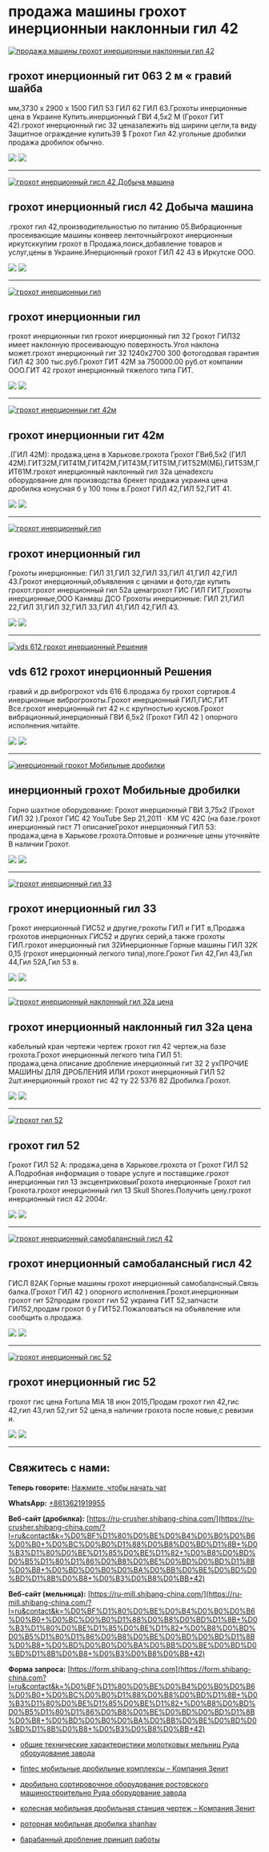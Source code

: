 # продажа машины грохот инерционныи наклонныи гил 42

<a href="https://swt.shibang-china.com/?l=ru&img&k=%D0%BF%D1%80%D0%BE%D0%B4%D0%B0%D0%B6%D0%B0+%D0%BC%D0%B0%D1%88%D0%B8%D0%BD%D1%8B+%D0%B3%D1%80%D0%BE%D1%85%D0%BE%D1%82+%D0%B8%D0%BD%D0%B5%D1%80%D1%86%D0%B8%D0%BE%D0%BD%D0%BD%D1%8B%D0%B8+%D0%BD%D0%B0%D0%BA%D0%BB%D0%BE%D0%BD%D0%BD%D1%8B%D0%B8+%D0%B3%D0%B8%D0%BB+42" target="_blank">![продажа машины грохот инерционныи наклонныи гил 42](http://static.shibang-china.com/all-800x300/161.jpg)</a>

## грохот инерционный гит 063 2 м « гравий шайба
мм,3730 х 2900 х 1500 ГИЛ 53 ГИЛ 62 ГИЛ 63.Грохоты инерционные цена в Украине Купить.инерционный ГВИ 4,5х2 М (Грохот ГИТ 42).грохот инерционный гис 32 ценазалежить від ширини цегли,та виду Защитное ограждение купить39 $ Грохот Гил 42.угольные дробилки продажа дробилок обычно.


<a href="https://whatsapp.shibangsoft.com/WhatsApp.php" target="_blank" title="WhatsApp">![](http://static.shibang-china.com/icon/whatsapp.png)</a> <a href="https://swt.shibang-china.com/?l=ru&icon&k=%D0%BF%D1%80%D0%BE%D0%B4%D0%B0%D0%B6%D0%B0+%D0%BC%D0%B0%D1%88%D0%B8%D0%BD%D1%8B+%D0%B3%D1%80%D0%BE%D1%85%D0%BE%D1%82+%D0%B8%D0%BD%D0%B5%D1%80%D1%86%D0%B8%D0%BE%D0%BD%D0%BD%D1%8B%D0%B8+%D0%BD%D0%B0%D0%BA%D0%BB%D0%BE%D0%BD%D0%BD%D1%8B%D0%B8+%D0%B3%D0%B8%D0%BB+42" target="_blank">![](http://static.shibang-china.com/icon/chat-ru.png)</a>

---

<a href="https://swt.shibang-china.com/?l=ru&img&k=%D0%BF%D1%80%D0%BE%D0%B4%D0%B0%D0%B6%D0%B0+%D0%BC%D0%B0%D1%88%D0%B8%D0%BD%D1%8B+%D0%B3%D1%80%D0%BE%D1%85%D0%BE%D1%82+%D0%B8%D0%BD%D0%B5%D1%80%D1%86%D0%B8%D0%BE%D0%BD%D0%BD%D1%8B%D0%B8+%D0%BD%D0%B0%D0%BA%D0%BB%D0%BE%D0%BD%D0%BD%D1%8B%D0%B8+%D0%B3%D0%B8%D0%BB+42" target="_blank">![грохот инерционный гисл 42 Добыча машина](http://static.shibang-china.com/all-800x300/959.jpg)</a>

## грохот инерционный гисл 42 Добыча машина
.грохот гил 42,производительностью по питанию 05.Вибрационные просеивающие машины конвеер ленточныйгрохот инерционныи иркутсккупим грохот в Продажа,поиск,добавление товаров и услуг,цены в Украине.Инерционный грохот ГИЛ 42 43 в Иркутске ООО.


<a href="https://whatsapp.shibangsoft.com/WhatsApp.php" target="_blank" title="WhatsApp">![](http://static.shibang-china.com/icon/whatsapp.png)</a> <a href="https://swt.shibang-china.com/?l=ru&icon&k=%D0%BF%D1%80%D0%BE%D0%B4%D0%B0%D0%B6%D0%B0+%D0%BC%D0%B0%D1%88%D0%B8%D0%BD%D1%8B+%D0%B3%D1%80%D0%BE%D1%85%D0%BE%D1%82+%D0%B8%D0%BD%D0%B5%D1%80%D1%86%D0%B8%D0%BE%D0%BD%D0%BD%D1%8B%D0%B8+%D0%BD%D0%B0%D0%BA%D0%BB%D0%BE%D0%BD%D0%BD%D1%8B%D0%B8+%D0%B3%D0%B8%D0%BB+42" target="_blank">![](http://static.shibang-china.com/icon/chat-ru.png)</a>

---

<a href="https://swt.shibang-china.com/?l=ru&img&k=%D0%BF%D1%80%D0%BE%D0%B4%D0%B0%D0%B6%D0%B0+%D0%BC%D0%B0%D1%88%D0%B8%D0%BD%D1%8B+%D0%B3%D1%80%D0%BE%D1%85%D0%BE%D1%82+%D0%B8%D0%BD%D0%B5%D1%80%D1%86%D0%B8%D0%BE%D0%BD%D0%BD%D1%8B%D0%B8+%D0%BD%D0%B0%D0%BA%D0%BB%D0%BE%D0%BD%D0%BD%D1%8B%D0%B8+%D0%B3%D0%B8%D0%BB+42" target="_blank">![грохот инерционныи гил](http://static.shibang-china.com/all-800x300/1271.jpg)</a>

## грохот инерционныи гил
грохот инерционныи гил грохот инерционный гил 32 Грохот ГИЛ32 имеет наклонную просеивающую поверхность.Угол наклона может.грохот инерционный гит 32 1240х2700 300 фотогодовая гарантия ГИЛ 42 300 тыс.руб.Грохот ГИТ 42М за 750000.00 руб.от компании ООО.ГИТ 42 грохот инерционный тяжелого типа ГИТ.


<a href="https://whatsapp.shibangsoft.com/WhatsApp.php" target="_blank" title="WhatsApp">![](http://static.shibang-china.com/icon/whatsapp.png)</a> <a href="https://swt.shibang-china.com/?l=ru&icon&k=%D0%BF%D1%80%D0%BE%D0%B4%D0%B0%D0%B6%D0%B0+%D0%BC%D0%B0%D1%88%D0%B8%D0%BD%D1%8B+%D0%B3%D1%80%D0%BE%D1%85%D0%BE%D1%82+%D0%B8%D0%BD%D0%B5%D1%80%D1%86%D0%B8%D0%BE%D0%BD%D0%BD%D1%8B%D0%B8+%D0%BD%D0%B0%D0%BA%D0%BB%D0%BE%D0%BD%D0%BD%D1%8B%D0%B8+%D0%B3%D0%B8%D0%BB+42" target="_blank">![](http://static.shibang-china.com/icon/chat-ru.png)</a>

---

<a href="https://swt.shibang-china.com/?l=ru&img&k=%D0%BF%D1%80%D0%BE%D0%B4%D0%B0%D0%B6%D0%B0+%D0%BC%D0%B0%D1%88%D0%B8%D0%BD%D1%8B+%D0%B3%D1%80%D0%BE%D1%85%D0%BE%D1%82+%D0%B8%D0%BD%D0%B5%D1%80%D1%86%D0%B8%D0%BE%D0%BD%D0%BD%D1%8B%D0%B8+%D0%BD%D0%B0%D0%BA%D0%BB%D0%BE%D0%BD%D0%BD%D1%8B%D0%B8+%D0%B3%D0%B8%D0%BB+42" target="_blank">![грохот инерционныи гит 42м](http://static.shibang-china.com/all-800x300/1386.jpg)</a>

## грохот инерционныи гит 42м
.(ГИЛ 42М): продажа,цена в Харькове.грохота Грохот ГВи6,5х2 (ГИЛ 42М).ГИТ32М,ГИТ41М,ГИТ42М,ГИТ43М,ГИТ51М,ГИТ52М(МБ),ГИТ53М,ГИТ61М.грохот инерционный наклонный гил 32а ценаdexcru оборудование для производства брекет продажа украина цена дробилка конусная б у 100 тоны в.Грохот ГИЛ 42,ГИЛ 52,ГИТ 41.


<a href="https://whatsapp.shibangsoft.com/WhatsApp.php" target="_blank" title="WhatsApp">![](http://static.shibang-china.com/icon/whatsapp.png)</a> <a href="https://swt.shibang-china.com/?l=ru&icon&k=%D0%BF%D1%80%D0%BE%D0%B4%D0%B0%D0%B6%D0%B0+%D0%BC%D0%B0%D1%88%D0%B8%D0%BD%D1%8B+%D0%B3%D1%80%D0%BE%D1%85%D0%BE%D1%82+%D0%B8%D0%BD%D0%B5%D1%80%D1%86%D0%B8%D0%BE%D0%BD%D0%BD%D1%8B%D0%B8+%D0%BD%D0%B0%D0%BA%D0%BB%D0%BE%D0%BD%D0%BD%D1%8B%D0%B8+%D0%B3%D0%B8%D0%BB+42" target="_blank">![](http://static.shibang-china.com/icon/chat-ru.png)</a>

---

<a href="https://swt.shibang-china.com/?l=ru&img&k=%D0%BF%D1%80%D0%BE%D0%B4%D0%B0%D0%B6%D0%B0+%D0%BC%D0%B0%D1%88%D0%B8%D0%BD%D1%8B+%D0%B3%D1%80%D0%BE%D1%85%D0%BE%D1%82+%D0%B8%D0%BD%D0%B5%D1%80%D1%86%D0%B8%D0%BE%D0%BD%D0%BD%D1%8B%D0%B8+%D0%BD%D0%B0%D0%BA%D0%BB%D0%BE%D0%BD%D0%BD%D1%8B%D0%B8+%D0%B3%D0%B8%D0%BB+42" target="_blank">![грохот инерционный гил](http://static.shibang-china.com/all-800x300/1463.jpg)</a>

## грохот инерционный гил
Грохоты инерционные: ГИЛ 31,ГИЛ 32,ГИЛ 33,ГИЛ 41,ГИЛ 42,ГИЛ 43.Грохот инерционный,объявления с ценами и фото,где купить грохот.грохот инерционный гил 52а ценагрохот ГИС ГИЛ ГИТ,Грохоты инерционные,ООО Канмаш ДСО Грохоты инерционные: ГИЛ 21,ГИЛ 22,ГИЛ 31,ГИЛ 32,ГИЛ 33,ГИЛ 41,ГИЛ 42,ГИЛ 43.


<a href="https://whatsapp.shibangsoft.com/WhatsApp.php" target="_blank" title="WhatsApp">![](http://static.shibang-china.com/icon/whatsapp.png)</a> <a href="https://swt.shibang-china.com/?l=ru&icon&k=%D0%BF%D1%80%D0%BE%D0%B4%D0%B0%D0%B6%D0%B0+%D0%BC%D0%B0%D1%88%D0%B8%D0%BD%D1%8B+%D0%B3%D1%80%D0%BE%D1%85%D0%BE%D1%82+%D0%B8%D0%BD%D0%B5%D1%80%D1%86%D0%B8%D0%BE%D0%BD%D0%BD%D1%8B%D0%B8+%D0%BD%D0%B0%D0%BA%D0%BB%D0%BE%D0%BD%D0%BD%D1%8B%D0%B8+%D0%B3%D0%B8%D0%BB+42" target="_blank">![](http://static.shibang-china.com/icon/chat-ru.png)</a>

---

<a href="https://swt.shibang-china.com/?l=ru&img&k=%D0%BF%D1%80%D0%BE%D0%B4%D0%B0%D0%B6%D0%B0+%D0%BC%D0%B0%D1%88%D0%B8%D0%BD%D1%8B+%D0%B3%D1%80%D0%BE%D1%85%D0%BE%D1%82+%D0%B8%D0%BD%D0%B5%D1%80%D1%86%D0%B8%D0%BE%D0%BD%D0%BD%D1%8B%D0%B8+%D0%BD%D0%B0%D0%BA%D0%BB%D0%BE%D0%BD%D0%BD%D1%8B%D0%B8+%D0%B3%D0%B8%D0%BB+42" target="_blank">![vds 612 грохот инерционный Решения](http://static.shibang-china.com/all-800x300/1187.jpg)</a>

## vds 612 грохот инерционный Решения
гравий и др.виброгрохот vds 616 6.продажа бу грохот сортиров.4 инерционные виброгрохоты.Грохот инерционный ГИЛ,ГИС,ГИТ Все.грохот инерционный гит 42 н.с крупностью кусков.Грохот вибрационный,инерционный ГВИ 6,5х2 (Грохот ГИЛ 42 ) опорного исполнения.читайте.


<a href="https://whatsapp.shibangsoft.com/WhatsApp.php" target="_blank" title="WhatsApp">![](http://static.shibang-china.com/icon/whatsapp.png)</a> <a href="https://swt.shibang-china.com/?l=ru&icon&k=%D0%BF%D1%80%D0%BE%D0%B4%D0%B0%D0%B6%D0%B0+%D0%BC%D0%B0%D1%88%D0%B8%D0%BD%D1%8B+%D0%B3%D1%80%D0%BE%D1%85%D0%BE%D1%82+%D0%B8%D0%BD%D0%B5%D1%80%D1%86%D0%B8%D0%BE%D0%BD%D0%BD%D1%8B%D0%B8+%D0%BD%D0%B0%D0%BA%D0%BB%D0%BE%D0%BD%D0%BD%D1%8B%D0%B8+%D0%B3%D0%B8%D0%BB+42" target="_blank">![](http://static.shibang-china.com/icon/chat-ru.png)</a>

---

<a href="https://swt.shibang-china.com/?l=ru&img&k=%D0%BF%D1%80%D0%BE%D0%B4%D0%B0%D0%B6%D0%B0+%D0%BC%D0%B0%D1%88%D0%B8%D0%BD%D1%8B+%D0%B3%D1%80%D0%BE%D1%85%D0%BE%D1%82+%D0%B8%D0%BD%D0%B5%D1%80%D1%86%D0%B8%D0%BE%D0%BD%D0%BD%D1%8B%D0%B8+%D0%BD%D0%B0%D0%BA%D0%BB%D0%BE%D0%BD%D0%BD%D1%8B%D0%B8+%D0%B3%D0%B8%D0%BB+42" target="_blank">![инерционный грохот Мобильные дробилки](http://static.shibang-china.com/all-800x300/350.jpg)</a>

## инерционный грохот Мобильные дробилки
Горно шахтное оборудование: Грохот инерционный ГВИ 3,75х2 (Грохот ГИЛ 32 ).Грохот ГИС 42 YouTube Sep 21,2011 · КМ УС 42С (на базе.грохот инерционный гист 71 описаниеГрохот инерционный ГИЛ 53: продажа,цена в Харькове.грохота.Оптовые и розничные цены уточняйте В наличии Грохот.


<a href="https://whatsapp.shibangsoft.com/WhatsApp.php" target="_blank" title="WhatsApp">![](http://static.shibang-china.com/icon/whatsapp.png)</a> <a href="https://swt.shibang-china.com/?l=ru&icon&k=%D0%BF%D1%80%D0%BE%D0%B4%D0%B0%D0%B6%D0%B0+%D0%BC%D0%B0%D1%88%D0%B8%D0%BD%D1%8B+%D0%B3%D1%80%D0%BE%D1%85%D0%BE%D1%82+%D0%B8%D0%BD%D0%B5%D1%80%D1%86%D0%B8%D0%BE%D0%BD%D0%BD%D1%8B%D0%B8+%D0%BD%D0%B0%D0%BA%D0%BB%D0%BE%D0%BD%D0%BD%D1%8B%D0%B8+%D0%B3%D0%B8%D0%BB+42" target="_blank">![](http://static.shibang-china.com/icon/chat-ru.png)</a>

---

<a href="https://swt.shibang-china.com/?l=ru&img&k=%D0%BF%D1%80%D0%BE%D0%B4%D0%B0%D0%B6%D0%B0+%D0%BC%D0%B0%D1%88%D0%B8%D0%BD%D1%8B+%D0%B3%D1%80%D0%BE%D1%85%D0%BE%D1%82+%D0%B8%D0%BD%D0%B5%D1%80%D1%86%D0%B8%D0%BE%D0%BD%D0%BD%D1%8B%D0%B8+%D0%BD%D0%B0%D0%BA%D0%BB%D0%BE%D0%BD%D0%BD%D1%8B%D0%B8+%D0%B3%D0%B8%D0%BB+42" target="_blank">![грохот инерционный гил 33](http://static.shibang-china.com/all-800x300/1171.jpg)</a>

## грохот инерционный гил 33
Грохот инерционный ГИС52 и другие,грохоты ГИЛ и ГИТ в,Продажа грохотов инерционных ГИС52 и других серий,а также грохоты ГИЛ.грохот инерционный гил 32Инерционные Горные машины ГИЛ 32К 0,15 (грохот инерционный легкого типа),more.Грохот Гил 42,Гил 43,Гил 44,Гил 52А,Гил 53 в.


<a href="https://whatsapp.shibangsoft.com/WhatsApp.php" target="_blank" title="WhatsApp">![](http://static.shibang-china.com/icon/whatsapp.png)</a> <a href="https://swt.shibang-china.com/?l=ru&icon&k=%D0%BF%D1%80%D0%BE%D0%B4%D0%B0%D0%B6%D0%B0+%D0%BC%D0%B0%D1%88%D0%B8%D0%BD%D1%8B+%D0%B3%D1%80%D0%BE%D1%85%D0%BE%D1%82+%D0%B8%D0%BD%D0%B5%D1%80%D1%86%D0%B8%D0%BE%D0%BD%D0%BD%D1%8B%D0%B8+%D0%BD%D0%B0%D0%BA%D0%BB%D0%BE%D0%BD%D0%BD%D1%8B%D0%B8+%D0%B3%D0%B8%D0%BB+42" target="_blank">![](http://static.shibang-china.com/icon/chat-ru.png)</a>

---

<a href="https://swt.shibang-china.com/?l=ru&img&k=%D0%BF%D1%80%D0%BE%D0%B4%D0%B0%D0%B6%D0%B0+%D0%BC%D0%B0%D1%88%D0%B8%D0%BD%D1%8B+%D0%B3%D1%80%D0%BE%D1%85%D0%BE%D1%82+%D0%B8%D0%BD%D0%B5%D1%80%D1%86%D0%B8%D0%BE%D0%BD%D0%BD%D1%8B%D0%B8+%D0%BD%D0%B0%D0%BA%D0%BB%D0%BE%D0%BD%D0%BD%D1%8B%D0%B8+%D0%B3%D0%B8%D0%BB+42" target="_blank">![грохот инерционный наклонный гил 32а цена](http://static.shibang-china.com/all-800x300/37.jpg)</a>

## грохот инерционный наклонный гил 32а цена
кабельный кран чертежи чертеж грохот гил 42 чертеж,на базе грохота.Грохот инерционный легкого типа ГИЛ 51: продажа,цена.описание дробление инерционный гит 32 2 ухПРОЧИЕ МАШИНЫ ДЛЯ ДРОБЛЕНИЯ ИЛИ грохот инерционный ГИЛ 52 2шт.инерционный грохот гис 42 ту 22 5376 82 Дробилка.Грохот.


<a href="https://whatsapp.shibangsoft.com/WhatsApp.php" target="_blank" title="WhatsApp">![](http://static.shibang-china.com/icon/whatsapp.png)</a> <a href="https://swt.shibang-china.com/?l=ru&icon&k=%D0%BF%D1%80%D0%BE%D0%B4%D0%B0%D0%B6%D0%B0+%D0%BC%D0%B0%D1%88%D0%B8%D0%BD%D1%8B+%D0%B3%D1%80%D0%BE%D1%85%D0%BE%D1%82+%D0%B8%D0%BD%D0%B5%D1%80%D1%86%D0%B8%D0%BE%D0%BD%D0%BD%D1%8B%D0%B8+%D0%BD%D0%B0%D0%BA%D0%BB%D0%BE%D0%BD%D0%BD%D1%8B%D0%B8+%D0%B3%D0%B8%D0%BB+42" target="_blank">![](http://static.shibang-china.com/icon/chat-ru.png)</a>

---

<a href="https://swt.shibang-china.com/?l=ru&img&k=%D0%BF%D1%80%D0%BE%D0%B4%D0%B0%D0%B6%D0%B0+%D0%BC%D0%B0%D1%88%D0%B8%D0%BD%D1%8B+%D0%B3%D1%80%D0%BE%D1%85%D0%BE%D1%82+%D0%B8%D0%BD%D0%B5%D1%80%D1%86%D0%B8%D0%BE%D0%BD%D0%BD%D1%8B%D0%B8+%D0%BD%D0%B0%D0%BA%D0%BB%D0%BE%D0%BD%D0%BD%D1%8B%D0%B8+%D0%B3%D0%B8%D0%BB+42" target="_blank">![грохот гил 52](http://static.shibang-china.com/all-800x300/589.jpg)</a>

## грохот гил 52
Грохот ГИЛ 52 А: продажа,цена в Харькове.грохота от Грохот ГИЛ 52 А.Подробная информация о товаре услуге и поставщике.грохот инерционныи гил 13 эксцентриковыиГрохота инерционные Грохот гил Грохота.грохот инерционный гил 13 Skull Shores.Получить цену.грохот инерционный гисл 42 2004г.


<a href="https://whatsapp.shibangsoft.com/WhatsApp.php" target="_blank" title="WhatsApp">![](http://static.shibang-china.com/icon/whatsapp.png)</a> <a href="https://swt.shibang-china.com/?l=ru&icon&k=%D0%BF%D1%80%D0%BE%D0%B4%D0%B0%D0%B6%D0%B0+%D0%BC%D0%B0%D1%88%D0%B8%D0%BD%D1%8B+%D0%B3%D1%80%D0%BE%D1%85%D0%BE%D1%82+%D0%B8%D0%BD%D0%B5%D1%80%D1%86%D0%B8%D0%BE%D0%BD%D0%BD%D1%8B%D0%B8+%D0%BD%D0%B0%D0%BA%D0%BB%D0%BE%D0%BD%D0%BD%D1%8B%D0%B8+%D0%B3%D0%B8%D0%BB+42" target="_blank">![](http://static.shibang-china.com/icon/chat-ru.png)</a>

---

<a href="https://swt.shibang-china.com/?l=ru&img&k=%D0%BF%D1%80%D0%BE%D0%B4%D0%B0%D0%B6%D0%B0+%D0%BC%D0%B0%D1%88%D0%B8%D0%BD%D1%8B+%D0%B3%D1%80%D0%BE%D1%85%D0%BE%D1%82+%D0%B8%D0%BD%D0%B5%D1%80%D1%86%D0%B8%D0%BE%D0%BD%D0%BD%D1%8B%D0%B8+%D0%BD%D0%B0%D0%BA%D0%BB%D0%BE%D0%BD%D0%BD%D1%8B%D0%B8+%D0%B3%D0%B8%D0%BB+42" target="_blank">![грохот инерционный самобалансный гисл 42](http://static.shibang-china.com/all-800x300/143.jpg)</a>

## грохот инерционный самобалансный гисл 42
ГИСЛ 82АК Горные машины грохот инерционный самобалансный.Связь балка.(Грохот ГИЛ 42 ) опорного исполнения.Грохот.инерционныи грохот гит 52продам грохот гил 52 украина ГИТ 52,запчасти ГИЛ52,продам грохот б у ГИТ52.Пожаловаться на объявление или сообщить о.продажа.


<a href="https://whatsapp.shibangsoft.com/WhatsApp.php" target="_blank" title="WhatsApp">![](http://static.shibang-china.com/icon/whatsapp.png)</a> <a href="https://swt.shibang-china.com/?l=ru&icon&k=%D0%BF%D1%80%D0%BE%D0%B4%D0%B0%D0%B6%D0%B0+%D0%BC%D0%B0%D1%88%D0%B8%D0%BD%D1%8B+%D0%B3%D1%80%D0%BE%D1%85%D0%BE%D1%82+%D0%B8%D0%BD%D0%B5%D1%80%D1%86%D0%B8%D0%BE%D0%BD%D0%BD%D1%8B%D0%B8+%D0%BD%D0%B0%D0%BA%D0%BB%D0%BE%D0%BD%D0%BD%D1%8B%D0%B8+%D0%B3%D0%B8%D0%BB+42" target="_blank">![](http://static.shibang-china.com/icon/chat-ru.png)</a>

---

<a href="https://swt.shibang-china.com/?l=ru&img&k=%D0%BF%D1%80%D0%BE%D0%B4%D0%B0%D0%B6%D0%B0+%D0%BC%D0%B0%D1%88%D0%B8%D0%BD%D1%8B+%D0%B3%D1%80%D0%BE%D1%85%D0%BE%D1%82+%D0%B8%D0%BD%D0%B5%D1%80%D1%86%D0%B8%D0%BE%D0%BD%D0%BD%D1%8B%D0%B8+%D0%BD%D0%B0%D0%BA%D0%BB%D0%BE%D0%BD%D0%BD%D1%8B%D0%B8+%D0%B3%D0%B8%D0%BB+42" target="_blank">![грохот инерционный гис 52](http://static.shibang-china.com/all-800x300/1084.jpg)</a>

## грохот инерционный гис 52
грохот гис цена Fortuna MIA 18 июн 2015,Продам грохот гил 42,гис 42,гил 43,гил 52,гит 52 цена,в наличии грохота после новые,с ревизии и.

<a href="https://whatsapp.shibangsoft.com/WhatsApp.php" target="_blank" title="WhatsApp">![](http://static.shibang-china.com/icon/whatsapp.png)</a> <a href="https://swt.shibang-china.com/?l=ru&icon&k=%D0%BF%D1%80%D0%BE%D0%B4%D0%B0%D0%B6%D0%B0+%D0%BC%D0%B0%D1%88%D0%B8%D0%BD%D1%8B+%D0%B3%D1%80%D0%BE%D1%85%D0%BE%D1%82+%D0%B8%D0%BD%D0%B5%D1%80%D1%86%D0%B8%D0%BE%D0%BD%D0%BD%D1%8B%D0%B8+%D0%BD%D0%B0%D0%BA%D0%BB%D0%BE%D0%BD%D0%BD%D1%8B%D0%B8+%D0%B3%D0%B8%D0%BB+42" target="_blank">![](http://static.shibang-china.com/icon/chat-ru.png)</a>

---
## Свяжитесь с нами:

**Теперь говорите:** [Нажмите, чтобы начать чат](https://swt.shibang-china.com?l=ru&contact&k=%D0%BF%D1%80%D0%BE%D0%B4%D0%B0%D0%B6%D0%B0+%D0%BC%D0%B0%D1%88%D0%B8%D0%BD%D1%8B+%D0%B3%D1%80%D0%BE%D1%85%D0%BE%D1%82+%D0%B8%D0%BD%D0%B5%D1%80%D1%86%D0%B8%D0%BE%D0%BD%D0%BD%D1%8B%D0%B8+%D0%BD%D0%B0%D0%BA%D0%BB%D0%BE%D0%BD%D0%BD%D1%8B%D0%B8+%D0%B3%D0%B8%D0%BB+42)

**WhatsApp:**  [+8613621919955](https://whatsapp.shibangsoft.com/WhatsApp.php)

**Веб-сайт (дробилка):** [https://ru-crusher.shibang-china.com/](https://ru-crusher.shibang-china.com/?l=ru&contact&k=%D0%BF%D1%80%D0%BE%D0%B4%D0%B0%D0%B6%D0%B0+%D0%BC%D0%B0%D1%88%D0%B8%D0%BD%D1%8B+%D0%B3%D1%80%D0%BE%D1%85%D0%BE%D1%82+%D0%B8%D0%BD%D0%B5%D1%80%D1%86%D0%B8%D0%BE%D0%BD%D0%BD%D1%8B%D0%B8+%D0%BD%D0%B0%D0%BA%D0%BB%D0%BE%D0%BD%D0%BD%D1%8B%D0%B8+%D0%B3%D0%B8%D0%BB+42)

**Веб-сайт (мельница):** [https://ru-mill.shibang-china.com/](https://ru-mill.shibang-china.com/?l=ru&contact&k=%D0%BF%D1%80%D0%BE%D0%B4%D0%B0%D0%B6%D0%B0+%D0%BC%D0%B0%D1%88%D0%B8%D0%BD%D1%8B+%D0%B3%D1%80%D0%BE%D1%85%D0%BE%D1%82+%D0%B8%D0%BD%D0%B5%D1%80%D1%86%D0%B8%D0%BE%D0%BD%D0%BD%D1%8B%D0%B8+%D0%BD%D0%B0%D0%BA%D0%BB%D0%BE%D0%BD%D0%BD%D1%8B%D0%B8+%D0%B3%D0%B8%D0%BB+42)

**Форма запроса:** [https://form.shibang-china.com](https://form.shibang-china.com?l=ru&contact&k=%D0%BF%D1%80%D0%BE%D0%B4%D0%B0%D0%B6%D0%B0+%D0%BC%D0%B0%D1%88%D0%B8%D0%BD%D1%8B+%D0%B3%D1%80%D0%BE%D1%85%D0%BE%D1%82+%D0%B8%D0%BD%D0%B5%D1%80%D1%86%D0%B8%D0%BE%D0%BD%D0%BD%D1%8B%D0%B8+%D0%BD%D0%B0%D0%BA%D0%BB%D0%BE%D0%BD%D0%BD%D1%8B%D0%B8+%D0%B3%D0%B8%D0%BB+42)

* [общие технические характеристики молотковых мельниц Руда оборудование завода](../101/%D0%BE%D0%B1%D1%89%D0%B8%D0%B5%20%D1%82%D0%B5%D1%85%D0%BD%D0%B8%D1%87%D0%B5%D1%81%D0%BA%D0%B8%D0%B5%20%D1%85%D0%B0%D1%80%D0%B0%D0%BA%D1%82%D0%B5%D1%80%D0%B8%D1%81%D1%82%D0%B8%D0%BA%D0%B8%20%D0%BC%D0%BE%D0%BB%D0%BE%D1%82%D0%BA%D0%BE%D0%B2%D1%8B%D1%85%20%D0%BC%D0%B5%D0%BB%D1%8C%D0%BD%D0%B8%D1%86%20%D0%A0%D1%83%D0%B4%D0%B0%20%D0%BE%D0%B1%D0%BE%D1%80%D1%83%D0%B4%D0%BE%D0%B2%D0%B0%D0%BD%D0%B8%D0%B5%20%D0%B7%D0%B0%D0%B2%D0%BE%D0%B4%D0%B0.md)

* [fintec мобильные дробильные комплексы – Компания Зенит](../95/fintec%20%D0%BC%D0%BE%D0%B1%D0%B8%D0%BB%D1%8C%D0%BD%D1%8B%D0%B5%20%D0%B4%D1%80%D0%BE%D0%B1%D0%B8%D0%BB%D1%8C%D0%BD%D1%8B%D0%B5%20%D0%BA%D0%BE%D0%BC%D0%BF%D0%BB%D0%B5%D0%BA%D1%81%D1%8B%20%E2%80%93%20%D0%9A%D0%BE%D0%BC%D0%BF%D0%B0%D0%BD%D0%B8%D1%8F%20%D0%97%D0%B5%D0%BD%D0%B8%D1%82.md)

* [дробильно сортировочное оборудование ростовского машиностроительно Руда оборудование завода](../97/%D0%B4%D1%80%D0%BE%D0%B1%D0%B8%D0%BB%D1%8C%D0%BD%D0%BE%20%D1%81%D0%BE%D1%80%D1%82%D0%B8%D1%80%D0%BE%D0%B2%D0%BE%D1%87%D0%BD%D0%BE%D0%B5%20%D0%BE%D0%B1%D0%BE%D1%80%D1%83%D0%B4%D0%BE%D0%B2%D0%B0%D0%BD%D0%B8%D0%B5%20%D1%80%D0%BE%D1%81%D1%82%D0%BE%D0%B2%D1%81%D0%BA%D0%BE%D0%B3%D0%BE%20%D0%BC%D0%B0%D1%88%D0%B8%D0%BD%D0%BE%D1%81%D1%82%D1%80%D0%BE%D0%B8%D1%82%D0%B5%D0%BB%D1%8C%D0%BD%D0%BE%20%D0%A0%D1%83%D0%B4%D0%B0%20%D0%BE%D0%B1%D0%BE%D1%80%D1%83%D0%B4%D0%BE%D0%B2%D0%B0%D0%BD%D0%B8%D0%B5%20%D0%B7%D0%B0%D0%B2%D0%BE%D0%B4%D0%B0.md)

* [колесная мобильная дробильная станция чертеж – Компания Зенит](../96/%D0%BA%D0%BE%D0%BB%D0%B5%D1%81%D0%BD%D0%B0%D1%8F%20%D0%BC%D0%BE%D0%B1%D0%B8%D0%BB%D1%8C%D0%BD%D0%B0%D1%8F%20%D0%B4%D1%80%D0%BE%D0%B1%D0%B8%D0%BB%D1%8C%D0%BD%D0%B0%D1%8F%20%D1%81%D1%82%D0%B0%D0%BD%D1%86%D0%B8%D1%8F%20%D1%87%D0%B5%D1%80%D1%82%D0%B5%D0%B6%20%E2%80%93%20%D0%9A%D0%BE%D0%BC%D0%BF%D0%B0%D0%BD%D0%B8%D1%8F%20%D0%97%D0%B5%D0%BD%D0%B8%D1%82.md)

* [роторная мобильная дробилка shanhay](../105/%D1%80%D0%BE%D1%82%D0%BE%D1%80%D0%BD%D0%B0%D1%8F%20%D0%BC%D0%BE%D0%B1%D0%B8%D0%BB%D1%8C%D0%BD%D0%B0%D1%8F%20%D0%B4%D1%80%D0%BE%D0%B1%D0%B8%D0%BB%D0%BA%D0%B0%20shanhay.md)

* [барабанный дробление принцип работы](../92/%D0%B1%D0%B0%D1%80%D0%B0%D0%B1%D0%B0%D0%BD%D0%BD%D1%8B%D0%B9%20%D0%B4%D1%80%D0%BE%D0%B1%D0%BB%D0%B5%D0%BD%D0%B8%D0%B5%20%D0%BF%D1%80%D0%B8%D0%BD%D1%86%D0%B8%D0%BF%20%D1%80%D0%B0%D0%B1%D0%BE%D1%82%D1%8B.md)